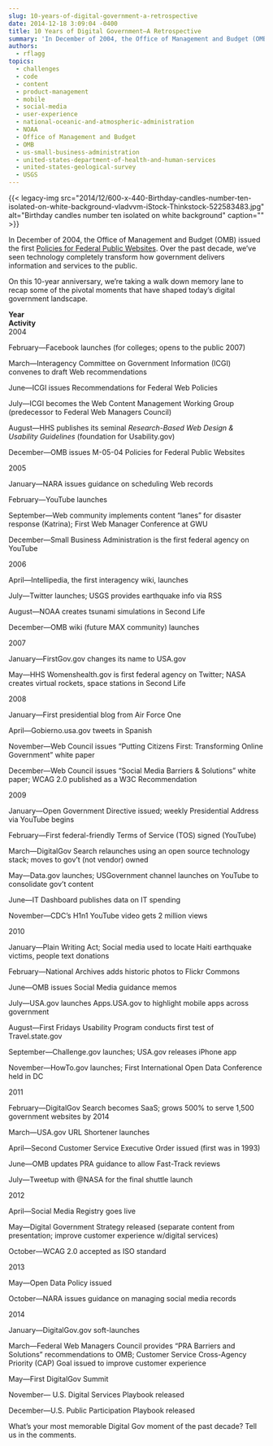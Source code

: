```yaml
---
slug: 10-years-of-digital-government-a-retrospective
date: 2014-12-18 3:09:04 -0400
title: 10 Years of Digital Government—A Retrospective
summary: 'In December of 2004, the Office of Management and Budget (OMB) issued the first Policies for Federal Public Websites. Over the past decade, we’ve seen technology completely transform how government delivers information and services to the public. On this 10-year anniversary, we’re taking a walk down memory lane to recap some of the pivotal moments'
authors:
  - rflagg
topics:
  - challenges
  - code
  - content
  - product-management
  - mobile
  - social-media
  - user-experience
  - national-oceanic-and-atmospheric-administration
  - NOAA
  - Office of Management and Budget
  - OMB
  - us-small-business-administration
  - united-states-department-of-health-and-human-services
  - united-states-geological-survey
  - USGS
---
```


{{< legacy-img src="2014/12/600-x-440-Birthday-candles-number-ten-isolated-on-white-background-vladvvm-iStock-Thinkstock-522583483.jpg" alt="Birthday candles number ten isolated on white background" caption="" >}}

In December of 2004, the Office of Management and Budget (OMB) issued the first [Policies for Federal Public Websites](http://www.whitehouse.gov/sites/default/files/omb/memoranda/fy2005/m05-04.pdf "Policies for Federal Public Websites"). Over the past decade, we’ve seen technology completely transform how government delivers information and services to the public.

On this 10-year anniversary, we’re taking a walk down memory lane to recap some of the pivotal moments that have shaped today’s digital government landscape.

<div class="grid-row grid-gap tablet:margin-top-2">
  <div class="tablet:grid-col-2 first">
    <strong>Year</strong>
  </div>
  <div class="tablet:grid-col-10">
    <strong>Activity</strong>
  </div>
</div>

<div class="grid-row grid-gap tablet:margin-top-2">
  <div class="tablet:grid-col-2 first">
    2004
  </div>
  <div class="tablet:grid-col-10">
    <p>
      February—Facebook launches (for colleges; opens to the public 2007)
    </p>
    <p>
      March—Interagency Committee on Government Information (ICGI) convenes to draft Web recommendations
    </p>
    <p>
      June—ICGI issues Recommendations for Federal Web Policies
    </p>
    <p>
      July—ICGI becomes the Web Content Management Working Group (predecessor to Federal Web Managers Council)
    </p>
    <p>
      August—HHS publishes its seminal <em>Research-Based Web Design & Usability Guidelines</em> (foundation for Usability.gov)
    </p>
    <p>
      December—OMB issues M-05-04 Policies for Federal Public Websites
    </p>
  </div>
</div>

<div class="grid-row grid-gap tablet:margin-top-2">
  <div class="tablet:grid-col-2 first">
    2005
  </div>
  <div class="tablet:grid-col-10">
    <p>
      January—NARA issues guidance on scheduling Web records
    </p>
    <p>
      February—YouTube launches
    </p>
    <p>
      September—Web community implements content &#8220;lanes&#8221; for disaster response (Katrina); First Web Manager Conference at GWU
    </p>
    <p>
      December—Small Business Administration is the first federal agency on YouTube
    </p>
  </div>
</div>

<div class="grid-row grid-gap tablet:margin-top-2">
  <div class="tablet:grid-col-2 first">
    <p>
      2006
    </p>
  </div>
  <div class="tablet:grid-col-10">
    <p>
      April—Intellipedia, the first interagency wiki, launches
    </p>
    <p>
      July—Twitter launches; USGS provides earthquake info via RSS
    </p>
    <p>
      August—NOAA creates tsunami simulations in Second Life
    </p>
    <p>
      December—OMB wiki (future MAX community) launches
    </p>
  </div>
</div>

<div class="grid-row grid-gap tablet:margin-top-2">
  <div class="tablet:grid-col-2 first">
    <p>
      2007
    </p>
  </div>
  <div class="tablet:grid-col-10">
    <p>
      January—FirstGov.gov changes its name to USA.gov
    </p>
    <p>
      May—HHS Womenshealth.gov is first federal agency on Twitter; NASA creates virtual rockets, space stations in Second Life
    </p>
  </div>
</div>

<div class="grid-row grid-gap tablet:margin-top-2">
  <div class="tablet:grid-col-2 first">
    <p>
      2008
    </p>
  </div>
  <div class="tablet:grid-col-10">
    <p>
      January—First presidential blog from Air Force One
    </p>
    <p>
      April—Gobierno.usa.gov tweets in Spanish
    </p>
    <p>
      November—Web Council issues &#8220;Putting Citizens First: Transforming Online Government&#8221; white paper
    </p>
    <p>
      December—Web Council issues &#8220;Social Media Barriers & Solutions&#8221; white paper; WCAG 2.0 published as a W3C Recommendation
    </p>
  </div>
</div>

<div class="grid-row grid-gap tablet:margin-top-2">
  <div class="tablet:grid-col-2 first">
    <p>
      2009
    </p>
  </div>
  <div class="tablet:grid-col-10">
    <p>
      January—Open Government Directive issued; weekly Presidential Address via YouTube begins
    </p>
    <p>
      February—First federal-friendly Terms of Service (TOS) signed (YouTube)
    </p>
    <p>
      March—DigitalGov Search relaunches using an open source technology stack; moves to gov’t (not vendor) owned
    </p>
    <p>
      May—Data.gov launches; USGovernment channel launches on YouTube to consolidate gov’t content
    </p>
    <p>
      June—IT Dashboard publishes data on IT spending
    </p>
    <p>
      November—CDC&#8217;s H1n1 YouTube video gets 2 million views
    </p>
  </div>
</div>

<div class="grid-row grid-gap tablet:margin-top-2">
  <div class="tablet:grid-col-2 first">
    <p>
      2010
    </p>
  </div>
  <div class="tablet:grid-col-10">
    <p>
      January—Plain Writing Act; Social media used to locate Haiti earthquake victims, people text donations
    </p>
    <p>
      February—National Archives adds historic photos to Flickr Commons
    </p>
    <p>
      June—OMB issues Social Media guidance memos
    </p>
    <p>
      July—USA.gov launches Apps.USA.gov to highlight mobile apps across government
    </p>
    <p>
      August—First Fridays Usability Program conducts first test of Travel.state.gov
    </p>
    <p>
      September—Challenge.gov launches; USA.gov releases iPhone app
    </p>
    <p>
      November—HowTo.gov launches; First International Open Data Conference held in DC
    </p>
  </div>
</div>

<div class="grid-row grid-gap tablet:margin-top-2">
  <div class="tablet:grid-col-2 first">
    <p>
      2011
    </p>
  </div>
  <div class="tablet:grid-col-10">
    <p>
      February—DigitalGov Search becomes SaaS; grows 500% to serve 1,500 government websites by 2014
    </p>
    <p>
      March—USA.gov URL Shortener launches
    </p>
    <p>
      April—Second Customer Service Executive Order issued (first was in 1993)
    </p>
    <p>
      June—OMB updates PRA guidance to allow Fast-Track reviews
    </p>
    <p>
      July—Tweetup with @NASA for the final shuttle launch
    </p>
  </div>
</div>

<div class="grid-row grid-gap tablet:margin-top-2">
  <div class="tablet:grid-col-2 first">
    <p>
      2012
    </p>
  </div>
  <div class="tablet:grid-col-10">
    <p>
      April—Social Media Registry goes live
    </p>
    <p>
      May—Digital Government Strategy released (separate content from presentation; improve customer experience w/digital services)
    </p>
    <p>
      October—WCAG 2.0 accepted as ISO standard
    </p>
  </div>
</div>

<div class="grid-row grid-gap tablet:margin-top-2">
  <div class="tablet:grid-col-2 first">
    <p>
      2013
    </p>
  </div>
  <div class="tablet:grid-col-10">
    <p>
      May—Open Data Policy issued
    </p>
    <p>
      October—NARA issues guidance on managing social media records
    </p>
  </div>
</div>

<div class="grid-row grid-gap tablet:margin-top-2">
  <div class="tablet:grid-col-2 first">
    <p>
      2014
    </p>
  </div>
  <div class="tablet:grid-col-10">
    <p>
      January—DigitalGov.gov soft-launches
    </p>
    <p>
      March—Federal Web Managers Council provides &#8220;PRA Barriers and Solutions&#8221; recommendations to OMB; Customer Service Cross-Agency Priority (CAP) Goal issued to improve customer experience
    </p>
    <p>
      May—First DigitalGov Summit
    </p>
    <p>
      November— U.S. Digital Services Playbook released
    </p>
    <p>
      December—U.S. Public Participation Playbook released
    </p>
  </div>
</div>

What&#8217;s your most memorable Digital Gov moment of the past decade? Tell us in the comments.
